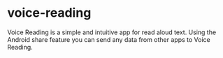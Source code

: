 voice-reading
=============

Voice Reading is a simple and intuitive app for read aloud text. Using the Android share feature you can send any data from other apps to Voice Reading. 
